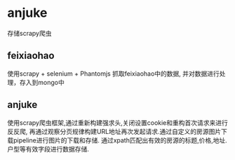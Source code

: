 # anjuke
存储scrapy爬虫

## feixiaohao

使用scrapy + selenium + Phantomjs 抓取feixiaohao中的数据,
并对数据进行处理，存入到mongo中


## anjuke


使用scrapy爬虫框架,通过重新构建强求头,关闭设置cookie和重构首次请求来进行反反爬,
再通过观察分页规律构建URL地址再次发起请求.通过自定义的房源图片下载pipeline进行图片的下载和存储.
通过xpath匹配出有效的房源的标题,价格,地址.户型等有效字段进行数据存储.



